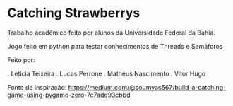 # Catching Strawberrys

Trabalho acadêmico feito por alunos da Universidade Federal da Bahia.

Jogo feito em python para testar conhecimentos de Threads e Semáforos

Feito por:

. Letícia Teixeira
. Lucas Perrone 
. Matheus Nascimento 
. Vitor Hugo

Fonte de inspiração: https://medium.com/@soumyas567/build-a-catching-game-using-pygame-zero-7c7ade93cbbd
